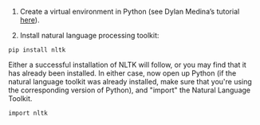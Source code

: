 1.	Create a virtual environment in Python (see Dylan Medina’s tutorial [here](https://youtu.be/_fCazmtnUzY)). 

2.	Install natural language processing toolkit: 

`pip install nltk`

Either a successful installation of NLTK will follow, or you may find that it has already been installed. In either case, now open up Python (if the natural language toolkit was already installed, make sure that you're using the corresponding version of Python), and "import" the Natural Language Toolkit. 

`import nltk`


